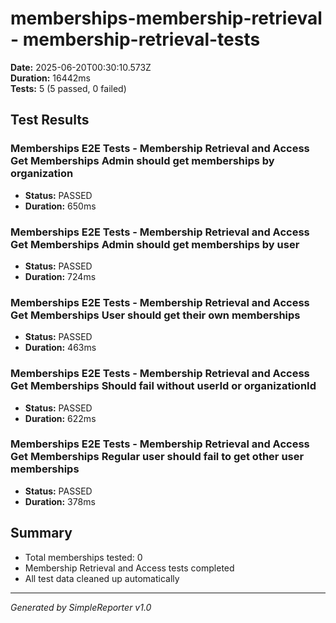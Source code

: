 # memberships-membership-retrieval - membership-retrieval-tests

**Date:** 2025-06-20T00:30:10.573Z  
**Duration:** 16442ms  
**Tests:** 5 (5 passed, 0 failed)

## Test Results


### Memberships E2E Tests - Membership Retrieval and Access Get Memberships Admin should get memberships by organization
- **Status:** PASSED
- **Duration:** 650ms



### Memberships E2E Tests - Membership Retrieval and Access Get Memberships Admin should get memberships by user
- **Status:** PASSED
- **Duration:** 724ms



### Memberships E2E Tests - Membership Retrieval and Access Get Memberships User should get their own memberships
- **Status:** PASSED
- **Duration:** 463ms



### Memberships E2E Tests - Membership Retrieval and Access Get Memberships Should fail without userId or organizationId
- **Status:** PASSED
- **Duration:** 622ms



### Memberships E2E Tests - Membership Retrieval and Access Get Memberships Regular user should fail to get other user memberships
- **Status:** PASSED
- **Duration:** 378ms



## Summary

- Total memberships tested: 0
- Membership Retrieval and Access tests completed
- All test data cleaned up automatically

---
*Generated by SimpleReporter v1.0*
